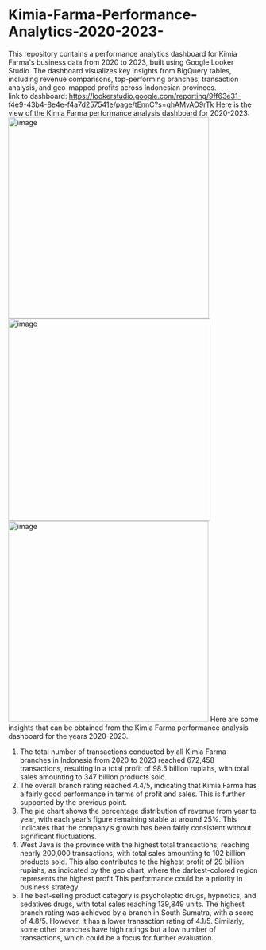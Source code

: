 # Kimia-Farma-Performance-Analytics-2020-2023-
This repository contains a performance analytics dashboard for Kimia Farma's business data from 2020 to 2023, built using Google Looker Studio. The dashboard visualizes key insights from BigQuery tables, including revenue comparisons, top-performing branches, transaction analysis, and geo-mapped profits across Indonesian provinces.  
link to dashboard: https://lookerstudio.google.com/reporting/9ff63e31-f4e9-43b4-8e4e-f4a7d257541e/page/tEnnC?s=qhAMvAO9rTk
Here is the view of the Kimia Farma performance analysis dashboard for 2020-2023:
<img width="404" alt="image" src="https://github.com/user-attachments/assets/9720740a-5364-48e4-ae6b-c32ca2bb4fd4" />
<img width="407" alt="image" src="https://github.com/user-attachments/assets/56307448-060f-4800-a850-376cdddefba8" />
<img width="403" alt="image" src="https://github.com/user-attachments/assets/e51258bd-2e58-4155-bfeb-edacd58251ce" />
Here are some insights that can be obtained from the Kimia Farma performance analysis dashboard for the years 2020-2023.
1. The total number of transactions conducted by all Kimia Farma branches in Indonesia from 2020 to 2023 reached 672,458 transactions, resulting in a total profit of 98.5 billion rupiahs, with total sales amounting to 347 billion products sold.
2. The overall branch rating reached 4.4/5, indicating that Kimia Farma has a fairly good performance in terms of profit and sales. This is further supported by the previous point.
3. The pie chart shows the percentage distribution of revenue from year to year, with each year’s figure remaining stable at around 25%. This indicates that the company’s growth has been fairly consistent without significant fluctuations.
4. West Java is the province with the highest total transactions, reaching nearly 200,000 transactions, with total sales amounting to 102 billion products sold. This also contributes to the highest profit of 29 billion rupiahs, as indicated by the geo chart, where the darkest-colored region represents the highest profit.This performance could be a priority in business strategy.
5. The best-selling product category is psycholeptic drugs, hypnotics, and sedatives drugs, with total sales reaching 139,849 units.
The highest branch rating was achieved by a branch in South Sumatra, with a score of 4.8/5. However, it has a lower transaction rating of 4.1/5. Similarly, some other branches have high ratings but a low number of transactions, which could be a focus for further evaluation.



